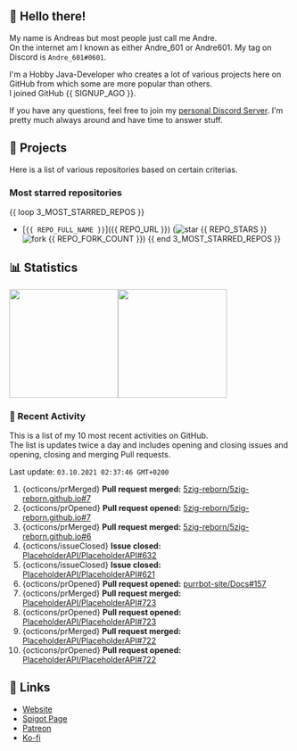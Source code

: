 <!-- Links -->
[purr]: https://purrbot.site
[discord]: https://discord.gg/6dazXp6
[website]: https://andre601.ch
[spigot]: https://www.spigotmc.org/resources/authors/56829/
[patreon]: https://patreon.com/andre_601
[ko-fi]: https://ko-fi.com/andre_601

<!-- SVGs -->
[star]: https://cdn.jsdelivr.net/gh/Readme-Workflows/Readme-Icons@main/icons/octicons/StarredRepository.svg
[fork]: https://cdn.jsdelivr.net/gh/Readme-Workflows/Readme-Icons@main/icons/octicons/ForkedRepository.svg

## 👋 Hello there!
My name is Andreas but most people just call me Andre.  
On the internet am I known as either Andre_601 or Andre601. My tag on Discord is `Andre_601#0601`.

I'm a Hobby Java-Developer who creates a lot of various projects here on GitHub from which some are more popular than others.  
I joined GitHub {{ SIGNUP_AGO }}.

If you have any questions, feel free to join my [personal Discord Server][discord]. I'm pretty much always around and have time to answer stuff.

## 📁 Projects
Here is a list of various repositories based on certain criterias.

### Most starred repositories

{{ loop 3_MOST_STARRED_REPOS }}
- [`{{ REPO_FULL_NAME }}`]({{ REPO_URL }}) (![star] {{ REPO_STARS }} ![fork] {{ REPO_FORK_COUNT }})
{{ end 3_MOST_STARRED_REPOS }}

## 📊 Statistics
<img height="195px" src="https://github-readme-stats.vercel.app/api?username=Andre601&show_icons=true&hide_rank=true&title_color=3498db&bg_color=ffffff00&text_color=718096&disable_animations=true"><img height="195px" src="https://github-readme-stats.vercel.app/api/top-langs?username=Andre601&layout=compact&title_color=3498db&bg_color=ffffff00&text_color=718096">

### 📜 Recent Activity
This is a list of my 10 most recent activities on GitHub.  
The list is updates twice a day and includes opening and closing issues and opening, closing and merging Pull requests.

<!--RECENT_ACTIVITY:last_update-->
Last update: `03.10.2021 02:37:46 GMT+0200`
<!--RECENT_ACTIVITY:last_update_end-->
<!--RECENT_ACTIVITY:start-->
1. {octicons/prMerged} **Pull request merged:** [5zig-reborn/5zig-reborn.github.io#7](https://github.com/5zig-reborn/5zig-reborn.github.io/pull/7)
2. {octicons/prOpened} **Pull request opened:** [5zig-reborn/5zig-reborn.github.io#7](https://github.com/5zig-reborn/5zig-reborn.github.io/pull/7)
3. {octicons/prMerged} **Pull request merged:** [5zig-reborn/5zig-reborn.github.io#6](https://github.com/5zig-reborn/5zig-reborn.github.io/pull/6)
4. {octicons/issueClosed} **Issue closed:** [PlaceholderAPI/PlaceholderAPI#632](https://github.com/PlaceholderAPI/PlaceholderAPI/issues/632)
5. {octicons/issueClosed} **Issue closed:** [PlaceholderAPI/PlaceholderAPI#621](https://github.com/PlaceholderAPI/PlaceholderAPI/issues/621)
6. {octicons/prOpened} **Pull request opened:** [purrbot-site/Docs#157](https://github.com/purrbot-site/Docs/pull/157)
7. {octicons/prMerged} **Pull request merged:** [PlaceholderAPI/PlaceholderAPI#723](https://github.com/PlaceholderAPI/PlaceholderAPI/pull/723)
8. {octicons/prOpened} **Pull request opened:** [PlaceholderAPI/PlaceholderAPI#723](https://github.com/PlaceholderAPI/PlaceholderAPI/pull/723)
9. {octicons/prMerged} **Pull request merged:** [PlaceholderAPI/PlaceholderAPI#722](https://github.com/PlaceholderAPI/PlaceholderAPI/pull/722)
10. {octicons/prOpened} **Pull request opened:** [PlaceholderAPI/PlaceholderAPI#722](https://github.com/PlaceholderAPI/PlaceholderAPI/pull/722)
<!--RECENT_ACTIVITY:end-->

## 🔗 Links
- [Website]
- [Spigot Page][spigot]
- [Patreon]
- [Ko-fi]
